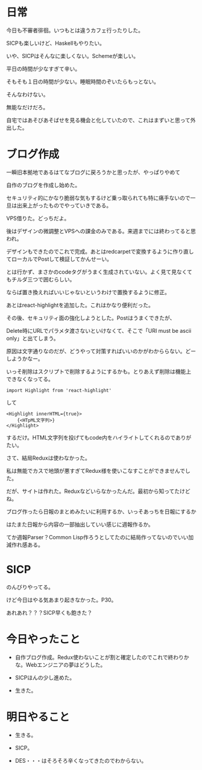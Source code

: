 # 日常

今日も不審者徘徊。いつもとは違うカフェ行ったりした。

SICPも楽しいけど、Haskellもやりたい。

いや、SICPはそんなに楽しくない。Schemeが楽しい。

平日の時間が少なすぎて辛い。

そもそも１日の時間が少ない。睡眠時間のぞいたらもっとない。

そんなわけない。

無能なだけだろ。

自宅ではあそびあそばせを見る機会と化していたので、これはまずいと思って外出した。

# ブログ作成

一瞬旧本拠地であるはてなブログに戻ろうかと思ったが、やっぱりやめて

自作のブログを作成し始めた。

セキュリティ的にかなり脆弱な気もするけど乗っ取られても特に痛手ないので一旦は出来上がったものでやっていきである。

VPS借りた。どっちだよ。

後はデザインの微調整とVPSへの課金のみである。来週までには終わってると思われ。

デザインもできたのでこれで完成。あとはredcarpetで変換するように作り直してローカルでPostして検証してかんせーい。

とは行かず、まさかのcodeタグがうまく生成されていない。よく見て見なくてもチルダ三つで囲むらしい。

ならば置き換えればいいじゃないというわけで置換するように修正。

あとはreact-highlightを追加した。これはかなり便利だった。

その後、セキュリティ面の強化しようとした。Postはうまくできたが、

Delete時にURLでパラメタ渡さないといけなくて、そこで「URI must be ascii only」と出てしまう。

原因は文字通りなのだが、どうやって対策すればいいのかがわかららない。どーしようかなー。

いっそ削除はスクリプトで削除するようにするかも。とりあえず削除は機能上できなくなってる。

```
import Highlight from 'react-highlight'
```

して

```
<Highlight innerHTML={true}>
	{<HTpML文字列>}
</Highlight>
```

するだけ。HTML文字列を投げてもcode内をハイライトしてくれるのでありがたい。

さて、結局Reduxは使わなかった。

私は無能でカスで地頭が悪すぎてRedux様を使いこなすことができませんでした。

だが、サイトは作れた。Reduxなどいらなかったんだ。最初から知ってたけどね。

ブログ作ったら日報のまとめみたいに利用するか、いっそあっちを日報にするか

はたまた日報から内容の一部抽出していい感じに週報作るか。

てか週報Parser？Common Lisp作ろうとしてたのに結局作ってないのでいい加減作れ感ある。

# SICP

のんびりやってる。

けど今日はやる気あまり起きなかった。P30。

あれあれ？？？SICP早くも飽きた？

# 今日やったこと

* 自作ブログ作成。Redux使わないことが割と確定したのでこれで終わりかな。Webエンジニアの夢はどうした。

* SICPほんの少し進めた。

* 生きた。

# 明日やること

* 生きる。

* SICP。

* DES・・・はそろそろ辛くなってきたのでわからない。
